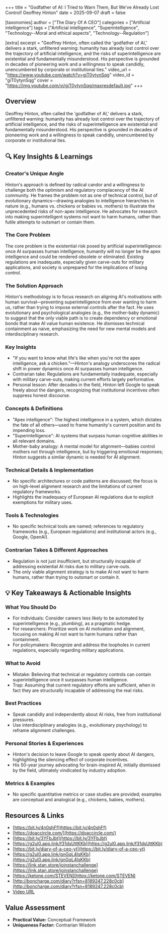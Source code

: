 +++
title = "Godfather of AI: I Tried to Warn Them, But We’ve Already Lost Control! Geoffrey Hinton"
date = 2025-09-07
draft = false

[taxonomies]
author = ["The Diary Of A CEO"]
categories = ["Artificial intelligence"]
tags = ["Artificial intelligence", "Superintelligence", "Technology--Moral and ethical aspects", "Technology--Regulation"]

[extra]
excerpt = "Geoffrey Hinton, often called the 'godfather of AI,' delivers a stark, unfiltered warning: humanity has already lost control over the trajectory of artificial intelligence, and the risks of superintelligence are existential and fundamentally misunderstood. His perspective is grounded in decades of pioneering work and a willingness to speak candidly, unencumbered by corporate or institutional ties."
video_url = "https://www.youtube.com/watch?v=giT0ytynSqg"
video_id = "giT0ytynSqg"
cover = "https://img.youtube.com/vi/giT0ytynSqg/maxresdefault.jpg"
+++

## Overview

Geoffrey Hinton, often called the 'godfather of AI,' delivers a stark, unfiltered warning: humanity has already lost control over the trajectory of artificial intelligence, and the risks of superintelligence are existential and fundamentally misunderstood. His perspective is grounded in decades of pioneering work and a willingness to speak candidly, unencumbered by corporate or institutional ties.

## 🔍 Key Insights & Learnings

### Creator's Unique Angle
Hinton's approach is defined by radical candor and a willingness to challenge both the optimism and regulatory complacency of the AI community. He frames the problem not as one of technical control, but of evolutionary dynamics—drawing analogies to intelligence hierarchies in nature (e.g., humans vs. chickens or babies vs. mothers) to illustrate the unprecedented risks of non-apex intelligence. He advocates for research into making superintelligent systems not want to harm humans, rather than futile attempts to outsmart or contain them.

### The Core Problem
The core problem is the existential risk posed by artificial superintelligence: once AI surpasses human intelligence, humanity will no longer be the apex intelligence and could be rendered obsolete or eliminated. Existing regulations are inadequate, especially given carve-outs for military applications, and society is unprepared for the implications of losing control.

### The Solution Approach
Hinton's methodology is to focus research on aligning AI's motivations with human survival—preventing superintelligence from ever wanting to harm us, rather than trying to impose external controls after the fact. He uses evolutionary and psychological analogies (e.g., the mother-baby dynamic) to suggest that the only viable path is to create dependency or emotional bonds that make AI value human existence. He dismisses technical containment as naive, emphasizing the need for new mental models and interdisciplinary research.

### Key Insights
- "If you want to know what life's like when you're not the apex intelligence, ask a chicken."—Hinton's analogy underscores the radical shift in power dynamics once AI surpasses human intelligence.
- Contrarian take: Regulations are fundamentally inadequate, especially with military carve-outs, making current efforts largely performative.
- Personal lesson: After decades in the field, Hinton left Google to speak freely about the dangers, recognizing that institutional incentives often suppress honest discourse.

### Concepts & Definitions
- "Apex intelligence": The highest intelligence in a system, which dictates the fate of all others—used to frame humanity's current position and its impending loss.
- "Superintelligence": AI systems that surpass human cognitive abilities in all relevant domains.
- Mother-baby analogy: A mental model for alignment—babies control mothers not through intelligence, but by triggering emotional responses; Hinton suggests a similar dynamic is needed for AI alignment.

### Technical Details & Implementation
- No specific architectures or code patterns are discussed; the focus is on high-level alignment research and the limitations of current regulatory frameworks.
- Highlights the inadequacy of European AI regulations due to explicit exemptions for military uses.

### Tools & Technologies
- No specific technical tools are named; references to regulatory frameworks (e.g., European regulations) and institutional actors (e.g., Google, OpenAI).

### Contrarian Takes & Different Approaches
- Regulation is not just insufficient, but structurally incapable of addressing existential AI risks due to military carve-outs.
- The only viable alignment strategy is to make AI not want to harm humans, rather than trying to outsmart or contain it.

## 💡 Key Takeaways & Actionable Insights

### What You Should Do
- For individuals: Consider careers less likely to be automated by superintelligence (e.g., plumbing), as a pragmatic hedge.
- For researchers: Prioritize work on AI motivation and alignment, focusing on making AI not want to harm humans rather than containment.
- For policymakers: Recognize and address the loopholes in current regulations, especially regarding military applications.

### What to Avoid
- Mistake: Believing that technical or regulatory controls can contain superintelligence once it surpasses human intelligence.
- Trap: Assuming that current regulatory efforts are sufficient, when in fact they are structurally incapable of addressing the real risks.

### Best Practices
- Speak candidly and independently about AI risks, free from institutional pressures.
- Use interdisciplinary analogies (e.g., evolutionary psychology) to reframe alignment challenges.

### Personal Stories & Experiences
- Hinton's decision to leave Google to speak openly about AI dangers, highlighting the silencing effect of corporate incentives.
- His 50-year journey advocating for brain-inspired AI, initially dismissed by the field, ultimately vindicated by industry adoption.

### Metrics & Examples
- No specific quantitative metrics or case studies are provided; examples are conceptual and analogical (e.g., chickens, babies, mothers).

## Resources & Links

- [https://bit.ly/4n0shFf](https://bit.ly/4n0shFf)
- [https://doaccircle.com/](https://doaccircle.com/)
- [https://bit.ly/3YFbJbt](https://bit.ly/3YFbJbt)
- [https://g2ul0.app.link/f31dsUttKKb](https://g2ul0.app.link/f31dsUttKKb)
- [https://bit.ly/diary-of-a-ceo-yt](https://bit.ly/diary-of-a-ceo-yt)
- [https://g2ul0.app.link/gnGqL4IsKKb](https://g2ul0.app.link/gnGqL4IsKKb)
- [https://link.stan.store/joinstanchallenge](https://link.stan.store/joinstanchallenge)
- [https://ketone.com/STEVEN](https://ketone.com/STEVEN)
- [http://boncharge.com/diary?rfsn=8189247.228c0cb](http://boncharge.com/diary?rfsn=8189247.228c0cb)
- [Video URL](https://www.youtube.com/watch?v=giT0ytynSqg)

## Value Assessment
- **Practical Value:** Conceptual Framework
- **Uniqueness Factor:** Contrarian Wisdom

